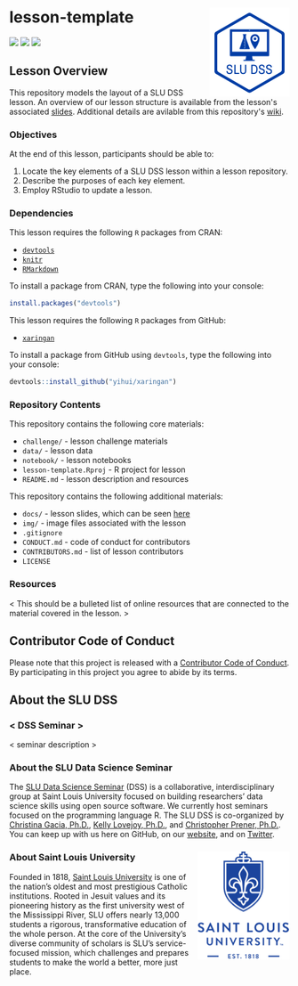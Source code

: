 # lesson-template <img src="/img/logo.png" align="right" />
[![](https://img.shields.io/badge/lesson%20status-under%20development-red.svg)](https://github.com/slu-dss/lesson-template/)
[![](https://img.shields.io/github/release/slu-dss/lesson-template.svg?label=version)](https://github.com/slu-dss/lesson-template/releases)
[![](https://img.shields.io/github/last-commit/slu-dss/lesson-template.svg)](https://github.com/slu-dss/lesson-template/commits/master)

## Lesson Overview
This repository models the layout of a SLU DSS lesson. An overview of our lesson structure is available from the lesson's associated [slides](https://slu-dss.github.io/lesson-template/). Additional details are avilable from this repository's [wiki](https://github.com/slu-dss/lesson-template/wiki).

### Objectives
At the end of this lesson, participants should be able to:

1. Locate the key elements of a SLU DSS lesson within a lesson repository.
2. Describe the purposes of each key element.
3. Employ RStudio to update a lesson.

### Dependencies
This lesson requires the following `R` packages from CRAN:
- [`devtools`](https://github.com/r-lib/devtools)
- [`knitr`](https://yihui.name/knitr/)
- [`RMarkdown`](https://rmarkdown.rstudio.com)

To install a package from CRAN, type the following into your console:

```r
install.packages("devtools")
```

This lesson requires the following `R` packages from GitHub:
- [`xaringan`](https://github.com/yihui/xaringan)

To install a package from GitHub using `devtools`, type the following into your console:

```r
devtools::install_github("yihui/xaringan")
```

### Repository Contents
This repository contains the following core materials:
- `challenge/` - lesson challenge materials
- `data/` - lesson data
- `notebook/` - lesson notebooks
- `lesson-template.Rproj` - R project for lesson
- `README.md` - lesson description and resources

This repository contains the following additional materials:
- `docs/` - lesson slides, which can be seen [here](https://slu-dss.github.io/lesson-template/)
- `img/` - image files associated with the lesson
- `.gitignore`
- `CONDUCT.md` - code of conduct for contributors
- `CONTRIBUTORS.md` - list of lesson contributors
- `LICENSE`

### Resources
< This should be a bulleted list of online resources that are connected to the material covered in the lesson. >

## Contributor Code of Conduct
Please note that this project is released with a [Contributor Code of Conduct](CONDUCT.md). By participating in this project you agree to abide by its terms.

## About the SLU DSS
### < DSS Seminar >
< seminar description >

### About the SLU Data Science Seminar
The [SLU Data Science Seminar](https://slu-dss.githb.io) (DSS) is a collaborative, interdisciplinary group at Saint Louis University focused on building researchers’ data science skills using open source software. We currently host seminars focused on the programming language R. The SLU DSS is co-organized by [Christina Gacia, Ph.D.](mailto:christina.garcia@slu.edu), [Kelly Lovejoy, Ph.D.](mailto:kelly.lovejoy@slu.edu), and [Christopher Prener, Ph.D.](mailto:chris.prener@slu.edu}). You can keep up with us here on GitHub, on our [website](https://slu-dss.githb.io), and on [Twitter](https://twitter.com/SLUDSS).

### About Saint Louis University <img src="/img/sluLogo.png" align="right" />
Founded in 1818, [Saint Louis University](http://www.slu.edu) is one of the nation’s oldest and most prestigious Catholic institutions. Rooted in Jesuit values and its pioneering history as the first university west of the Mississippi River, SLU offers nearly 13,000 students a rigorous, transformative education of the whole person. At the core of the University’s diverse community of scholars is SLU’s service-focused mission, which challenges and prepares students to make the world a better, more just place.
